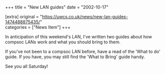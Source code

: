 +++
title = "New LAN guides"
date = "2002-10-17"

[extra]
original = "https://uwcs.co.uk/news/new-lan-guides-1474488875435/"    
categories = ["News Item"]
+++

In anticipation of this weekend's LAN, I've written two guides about how compsoc LANs work and what you should bring to them.

If you've not been to a compsoc LAN before, have a read of the 'What to do' guide. If you have, you may still find the 'What to Bring' guide handy.

See you all Saturday\!

